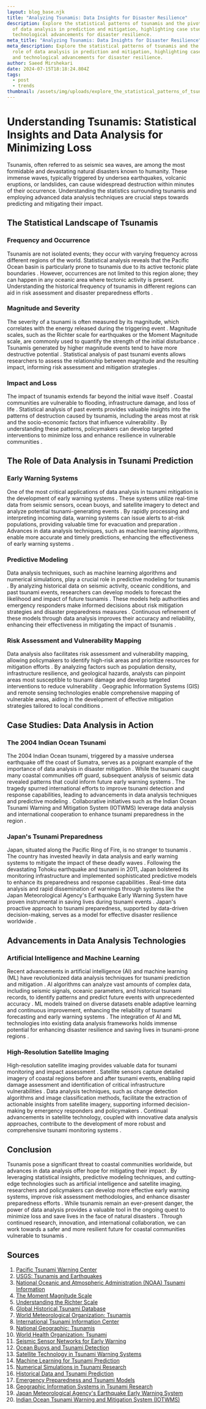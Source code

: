 ```yaml
---
layout: blog_base.njk
title: "Analyzing Tsunamis: Data Insights for Disaster Resilience"
description: Explore the statistical patterns of tsunamis and the pivotal role
  of data analysis in prediction and mitigation, highlighting case studies and
  technological advancements for disaster resilience.
meta_title: "Analyzing Tsunamis: Data Insights for Disaster Resilience"
meta_description: Explore the statistical patterns of tsunamis and the pivotal
  role of data analysis in prediction and mitigation, highlighting case studies
  and technological advancements for disaster resilience.
author: Saeed Mirshekari
date: 2024-07-15T18:18:24.804Z
tags:
  - post
  - trends
thumbnail: /assets/img/uploads/explore_the_statistical_patterns_of_tsunamis_and_the_pivotal_role_of_data_analysis_in_prediction_and_806280844.png
---
```

# Understanding Tsunamis: Statistical Insights and Data Analysis for Minimizing Loss

Tsunamis, often referred to as seismic sea waves, are among the most formidable and devastating natural disasters known to humanity. These immense waves, typically triggered by undersea earthquakes, volcanic eruptions, or landslides, can cause widespread destruction within minutes of their occurrence. Understanding the statistics surrounding tsunamis and employing advanced data analysis techniques are crucial steps towards predicting and mitigating their impact.

## The Statistical Landscape of Tsunamis

### Frequency and Occurrence

Tsunamis are not isolated events; they occur with varying frequency across different regions of the world. Statistical analysis reveals that the Pacific Ocean basin is particularly prone to tsunamis due to its active tectonic plate boundaries . However, occurrences are not limited to this region alone; they can happen in any oceanic area where tectonic activity is present. Understanding the historical frequency of tsunamis in different regions can aid in risk assessment and disaster preparedness efforts .

### Magnitude and Severity

The severity of a tsunami is often measured by its magnitude, which correlates with the energy released during the triggering event . Magnitude scales, such as the Richter scale for earthquakes or the Moment Magnitude scale, are commonly used to quantify the strength of the initial disturbance . Tsunamis generated by higher magnitude events tend to have more destructive potential . Statistical analysis of past tsunami events allows researchers to assess the relationship between magnitude and the resulting impact, informing risk assessment and mitigation strategies .

### Impact and Loss

The impact of tsunamis extends far beyond the initial wave itself . Coastal communities are vulnerable to flooding, infrastructure damage, and loss of life . Statistical analysis of past events provides valuable insights into the patterns of destruction caused by tsunamis, including the areas most at risk and the socio-economic factors that influence vulnerability . By understanding these patterns, policymakers can develop targeted interventions to minimize loss and enhance resilience in vulnerable communities .

## The Role of Data Analysis in Tsunami Prediction

### Early Warning Systems

One of the most critical applications of data analysis in tsunami mitigation is the development of early warning systems . These systems utilize real-time data from seismic sensors, ocean buoys, and satellite imagery to detect and analyze potential tsunami-generating events . By rapidly processing and interpreting incoming data, warning systems can issue alerts to at-risk populations, providing valuable time for evacuation and preparation . Advances in data analysis techniques, such as machine learning algorithms, enable more accurate and timely predictions, enhancing the effectiveness of early warning systems .

### Predictive Modeling

Data analysis techniques, such as machine learning algorithms and numerical simulations, play a crucial role in predictive modeling for tsunamis . By analyzing historical data on seismic activity, oceanic conditions, and past tsunami events, researchers can develop models to forecast the likelihood and impact of future tsunamis . These models help authorities and emergency responders make informed decisions about risk mitigation strategies and disaster preparedness measures . Continuous refinement of these models through data analysis improves their accuracy and reliability, enhancing their effectiveness in mitigating the impact of tsunamis .

### Risk Assessment and Vulnerability Mapping

Data analysis also facilitates risk assessment and vulnerability mapping, allowing policymakers to identify high-risk areas and prioritize resources for mitigation efforts . By analyzing factors such as population density, infrastructure resilience, and geological hazards, analysts can pinpoint areas most susceptible to tsunami damage and develop targeted interventions to reduce vulnerability . Geographic Information Systems (GIS) and remote sensing technologies enable comprehensive mapping of vulnerable areas, aiding in the development of effective mitigation strategies tailored to local conditions .

## Case Studies: Data Analysis in Action

### The 2004 Indian Ocean Tsunami

The 2004 Indian Ocean tsunami, triggered by a massive undersea earthquake off the coast of Sumatra, serves as a poignant example of the importance of data analysis in disaster mitigation . While the tsunami caught many coastal communities off guard, subsequent analysis of seismic data revealed patterns that could inform future early warning systems . The tragedy spurred international efforts to improve tsunami detection and response capabilities, leading to advancements in data analysis techniques and predictive modeling . Collaborative initiatives such as the Indian Ocean Tsunami Warning and Mitigation System (IOTWMS) leverage data analysis and international cooperation to enhance tsunami preparedness in the region .

### Japan's Tsunami Preparedness

Japan, situated along the Pacific Ring of Fire, is no stranger to tsunamis . The country has invested heavily in data analysis and early warning systems to mitigate the impact of these deadly waves . Following the devastating Tohoku earthquake and tsunami in 2011, Japan bolstered its monitoring infrastructure and implemented sophisticated predictive models to enhance its preparedness and response capabilities . Real-time data analysis and rapid dissemination of warnings through systems like the Japan Meteorological Agency's Earthquake Early Warning System have proven instrumental in saving lives during tsunami events . Japan's proactive approach to tsunami preparedness, supported by data-driven decision-making, serves as a model for effective disaster resilience worldwide .

## Advancements in Data Analysis Technologies

### Artificial Intelligence and Machine Learning

Recent advancements in artificial intelligence (AI) and machine learning (ML) have revolutionized data analysis techniques for tsunami prediction and mitigation . AI algorithms can analyze vast amounts of complex data, including seismic signals, oceanic parameters, and historical tsunami records, to identify patterns and predict future events with unprecedented accuracy . ML models trained on diverse datasets enable adaptive learning and continuous improvement, enhancing the reliability of tsunami forecasting and early warning systems . The integration of AI and ML technologies into existing data analysis frameworks holds immense potential for enhancing disaster resilience and saving lives in tsunami-prone regions .

### High-Resolution Satellite Imaging

High-resolution satellite imaging provides valuable data for tsunami monitoring and impact assessment . Satellite sensors capture detailed imagery of coastal regions before and after tsunami events, enabling rapid damage assessment and identification of critical infrastructure vulnerabilities . Data analysis techniques, such as change detection algorithms and image classification methods, facilitate the extraction of actionable insights from satellite imagery, supporting informed decision-making by emergency responders and policymakers . Continual advancements in satellite technology, coupled with innovative data analysis approaches, contribute to the development of more robust and comprehensive tsunami monitoring systems .

## Conclusion

Tsunamis pose a significant threat to coastal communities worldwide, but advances in data analysis offer hope for mitigating their impact . By leveraging statistical insights, predictive modeling techniques, and cutting-edge technologies such as artificial intelligence and satellite imaging, researchers and policymakers can develop more effective early warning systems, improve risk assessment methodologies, and enhance disaster preparedness efforts . While tsunamis remain an ever-present danger, the power of data analysis provides a valuable tool in the ongoing quest to minimize loss and save lives in the face of natural disasters . Through continued research, innovation, and international collaboration, we can work towards a safer and more resilient future for coastal communities vulnerable to tsunamis .

## Sources

1. [Pacific Tsunami Warning Center](https://www.tsunami.gov/)
2. [USGS: Tsunamis and Earthquakes](https://earthquake.usgs.gov/learn/topics/tsunamis.php)
3. [National Oceanic and Atmospheric Administration (NOAA) Tsunami Information](https://www.noaa.gov/education/resource-collections/ocean-coasts/tsunamis)
4. [The Moment Magnitude Scale](https://www.britannica.com/science/moment-magnitude-scale)
5. [Understanding the Richter Scale](https://www.livescience.com/32618-what-is-the-richter-scale.html)
6. [Global Historical Tsunami Database](https://www.ngdc.noaa.gov/hazard/tsu_db.shtml)
7. [World Meteorological Organization: Tsunamis](https://public.wmo.int/en/resources/bulletin/tsunamis)
8. [International Tsunami Information Center](http://itic.ioc-unesco.org/index.php)
9. [National Geographic: Tsunamis](https://www.nationalgeographic.com/environment/natural-disasters/tsunamis/)
10. [World Health Organization: Tsunami](https://www.who.int/health-topics/tsunami#tab=tab_1)
11. [Seismic Sensor Networks for Early Warning](https://www.iris.edu/hq/inclass/lesson/seismic_sensor_networks)
12. [Ocean Buoys and Tsunami Detection](https://www.pmel.noaa.gov/tsunami/deployments)
13. [Satellite Technology in Tsunami Warning Systems](https://www.nasa.gov/feature/goddard/2020/nasa-satellites-help-improve-tsunami-warnings)
14. [Machine Learning for Tsunami Prediction](https://www.frontiersin.org/articles/10.3389/fbuil.2018.00070/full)
15. [Numerical Simulations in Tsunami Research](https://www.sciencedirect.com/science/article/pii/S1674987119301253)
16. [Historical Data and Tsunami Prediction](https://www.researchgate.net/publication/338417690_Tsunami_History_and_the_Long-Term_Statistics_of_Tsunamis)
17. [Emergency Preparedness and Tsunami Models](https://www.preventionweb.net/news/view/71297)
18. [Geographic Information Systems in Tsunami Research](https://www.esri.com/about/newsroom/arcnews/gis-and-the-science-of-tsunami/)
19. [Japan Meteorological Agency's Earthquake Early Warning System](https://www.jma.go.jp/jma/en/Activities/eew.html)
20. [Indian Ocean Tsunami Warning and Mitigation System (IOTWMS)](https://www.ioc-tsunami.org/index.php?option=com_content&view=category&layout=blog&id=8&Itemid=10&lang=en)